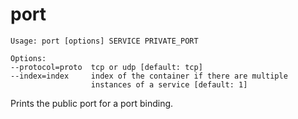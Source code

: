 <!--[metadata]>
+++
title = "port"
description = "Prints the public port for a port binding.s"
keywords = ["fig, composition, compose, docker, orchestration, cli,  port"]
[menu.main]
identifier="port.compose"
parent = "smn_compose_cli"
+++
<![end-metadata]-->

# port

```
Usage: port [options] SERVICE PRIVATE_PORT

Options:
--protocol=proto  tcp or udp [default: tcp]
--index=index     index of the container if there are multiple
                  instances of a service [default: 1]
```

Prints the public port for a port binding.
